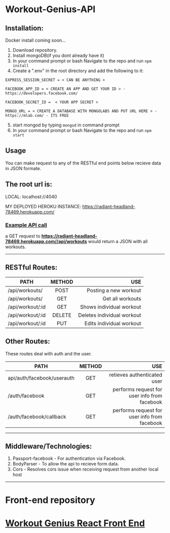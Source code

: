 # Workout-Genius-API

## Installation:
Docker install coming soon...
1. Download repository.
2. Install mongoDB(if you dont already have it)
3. In your command prompt or bash Navigate to the repo and run ```npm install```
4. Create a ".env" in the root directory and add the following to it:
```
EXPRESS_SESSION_SECRET = < CAN BE ANYTHING >

FACEBOOK_APP_ID = < CREATE AN APP AND GET YOUR ID > - https://developers.facebook.com/

FACEBOOK_SECRET_ID =  < YOUR APP SECRET >

MONGO_URL = < CREATE A DATABASE WITH MONGOLABS AND PUT URL HERE > - https://mlab.com/ - ITS FREE
```
5. start mongod by typing ```mongod``` in command prompt
6. In your command prompt or bash Navigate to the repo and run ```npm start```

## Usage

You can make request to any of the RESTful end points below recieve data in JSON formate.

## The root url is:
LOCAL: localhost://4040

MY DEPLOYED HEROKU INSTANCE: https://radiant-headland-78469.herokuapp.com/

### [Example API call](https://radiant-headland-78469.herokuapp.com/api/workouts)
 a GET request to __https://radiant-headland-78469.herokuapp.com//api/workouts__ would return a JSON with all workouts.

---
## RESTful Routes:
| PATH            |  METHOD | USE                       |
| --------------- |:-------:| -------------------------:|
| /api/workouts/  | POST    | Posting a new workout     |
| /api/workouts/  | GET     | Get all workouts          |
| /api/workout/:id| GET     | Shows individual workout  |
| /api/workout/:id| DELETE  | Deletes individual workout|
| /api/workout/:id| PUT     | Edits individual workout  |

## Other Routes:
These routes deal with auth and the user.

| PATH                       | METHOD | USE                                            |
| -------------------------- |:------:| ----------------------------------------------:|
|  api/auth/facebook/userauth| GET    | retieves authenticated user                    |
| /auth/facebook             | GET    | performs request for user info from facebook    |
| /auth/facebook/callback    | GET    | performs request for user info from facebook    |

---

## Middleware/Technologies:
1. Passport-facebook - For authentication via Facebook.
3. BodyParser - To allow the api to recieve form data.
4. Cors - Resolves cors issue when receiving request from another local host
---

# Front-end repository
# [Workout Genius React Front End](https://github.com/myztajay/workout-genius-frontend)


